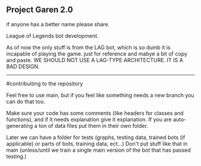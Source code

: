 Project Garen 2.0
-----------------------------------------------------
if anyone has a better name please share.

League of Legends bot development.

As of now the only stuff is from the LAG bot, which is so dumb it is incapable of playing the game. just for reference and mabye a bit of copy and paste. WE SHOULD NOT USE A LAG-TYPE ARCHITECTURE. IT IS A BAD DESIGN.

------------------------------------
#contribuiting to the repository

Feel free to use main, but if you feel like something needs a new branch you can do that too.

Make sure your code has some comments (like headers for classes and functions), and if it needs explanation give it explanation.
If you are auto-generating a ton of data files put them in their own folder.

Later we can have a folder for tests (graphs, testing data, trained bots (if applicable) or parts of bots, training data, ect...) Don't put stuff like that in main (unless/until we train a single main version of the bot that has passed testing.)


